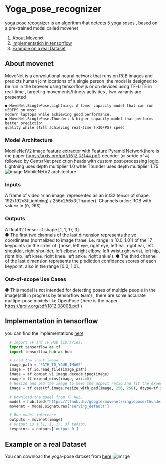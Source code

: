 # Yoga_pose_recognizer
yoga pose recognizer is an algorithm that detects 5 yoga poses , based on a pre-trained model called movenet 

 1. [About Movenet](#about-movenet)
 2. [Implementation in tensorflow](#Implementation-in-tensorflow)
 3. [Example on a real Dataset](#Example-on-a-real-Dataset)

## About movenet 
MoveNet is a convolutional neural network that runs on RGB images and predicts human joint locations of a single person ,the model is designed to be run in the browser using tensorflow.js or on devices using TF-LITE in real-time , targeting movements/fitness  activities , two variants are presented 
 
    ● MoveNet.SinglePose.Lightning: A lower capacity model that can run >50FPS on most
    modern laptops while achieving good performance.
    ● MoveNet.SinglePose.Thunder: A higher capacity model that performs better prediction
    quality while still achieving real-time (>30FPS) speed
### Model Architecture
MobileNetV2 image feature extractor with Feature Pyramid Network(here is the paper https://arxiv.org/pdf/1612.03144.pdf) decoder (to stride of 4)
followed by CenterNet prediction heads with custom post-processing logic. Lightning uses depth multiplier 1.0 while Thunder uses depth multiplier 1.75 
![image](https://user-images.githubusercontent.com/47725118/130789918-65d968b8-5a5e-46a2-9129-8d9225435eb6.png)
MobileNetV2 architecture : 
### Inputs
A frame of video or an image, represented as an int32 tensor of shape: 192x192x3(Lightning) / 256x256x3(Thunder). Channels order: RGB with values in [0, 255].
### Outputs
A float32 tensor of shape [1, 1, 17, 3].<br>
● The first two channels of the last dimension represents the yx coordinates (normalized to image frame, i.e. range in [0.0, 1.0]) of the 17 keypoints (in the order of: [nose, left eye, right eye, left ear, right ear, left shoulder, right shoulder, left elbow, right elbow, left wrist,right wrist, left hip, right hip, left knee, right knee, left ankle, right ankle]).
● The third channel of the last dimension represents the prediction confidence scores of
each keypoint, also in the range [0.0, 1.0]..<br>
### Out-of-scope Use Cases 
● This model is not intended for detecting poses of multiple people in the image(still in progress by tensorflow team) , there are some accurate multipe-pose models like OpenPose ( here is the paper https://arxiv.org/pdf/1812.08008.pdf )  

## Implementation in tensorflow
you can find the implementations [here](https://tfhub.dev/s?tf-version=tf2&q=movenet)
```python
  # Import TF and TF Hub libraries.
  import tensorflow as tf
  import tensorflow_hub as hub

  # Load the input image.
  image_path = 'PATH_TO_YOUR_IMAGE'
  image = tf.io.read_file(image_path)
  image = tf.compat.v1.image.decode_jpeg(image)
  image = tf.expand_dims(image, axis=0)
  # Resize and pad the image to keep the aspect ratio and fit the expected size.
  image = tf.cast(tf.image.resize_with_pad(image, 256, 256), dtype=tf.int32)

  # Download the model from TF Hub.
  model = hub.load("https://tfhub.dev/google/movenet/singlepose/thunder/4")
  movenet = model.signatures['serving_default']

  # Run model inference.
  outputs = movenet(image)
  # Output is a [1, 1, 17, 3] tensor.
  keypoints = outputs['output_0']
 ```
 ## Example on a real Dataset
 You can download the yoga-pose dataset from [here](https://laurencemoroney.com/2021/08/23/yogapose-dataset.html)
![image](https://user-images.githubusercontent.com/47725118/130782594-675721c3-e6a8-417d-b963-73d001400993.png)

  
